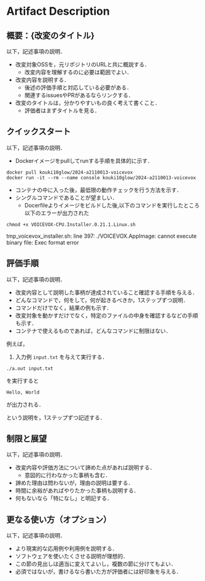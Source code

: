# Artifact Description

## 概要：{改変のタイトル}

以下，記述事項の説明．

* 改変対象OSSを，元リポジトリのURLと共に概説する．
  + 改変内容を理解するのに必要は範囲でよい．
* 改変内容を説明する．
  + 後述の評価手順と対応している必要がある．
  + 関連するissuesやPRがあるならリンクする．
* 改変のタイトルは，分かりやすいもの良く考えて書くこと．
  + 評価者はまずタイトルを見る．

## クイックスタート

以下，記述事項の説明．

* Dockerイメージをpullしてrunする手順を具体的に示す．

```
docker pull kouki10glow/2024-a2110013-voicevox
docker run -it --rm --name console kouki10glow/2024-a2110013-voicevox
```

* コンテナの中に入った後，最低限の動作チェックを行う方法を示す．
* シングルコマンドであることが望ましい．
  + Docerfileよりイメージをビルドした後,以下のコマンドを実行したところ以下のエラーが出力された

```
chmod +x VOICEVOX-CPU.Installer.0.21.1.Linux.sh
```
tmp_voicevox_installer.sh: line 397: ./VOICEVOX.AppImage: cannot execute binary file: Exec format error
## 評価手順

以下，記述事項の説明．

* 改変内容として説明した事柄が達成されていること確認する手順を与える．
* どんなコマンドで，何をして，何が起きるべきか，1ステップずつ説明．
* コマンドだけでなく，結果の例も示す．
* 改変対象を動かすだけでなく，特定のファイルの中身を確認するなどの手順も示す．
* コンテナで使えるものであれば，どんなコマンドに制限はない．

例えば，

1. 入力例 `input.txt` を与えて実行する．

```
./a.out input.txt
```

を実行すると

```
Hello, World
```

が出力される．

という説明を，1ステップずつ記述する．

## 制限と展望

以下，記述事項の説明．

* 改変内容や評価方法について諦めた点があれば説明する．
  + 意図的に行わなかった事柄も含む．
* 諦めた理由は問わないが，理由の説明は要する．
* 時間に余裕があればやりたかった事柄も説明する．
* 何もないなら「特になし」と明記する．

## 更なる使い方（オプション）

以下，記述事項の説明．

* より現実的な応用例や利用例を説明する．
* ソフトウェアを使いたくさせる説明が理想的．
* この節の見出しは適当に変えてよいし，複数の節に分けてもよい．
* 必須ではないが，書けるなら書いた方が評価者には好印象を与える．
